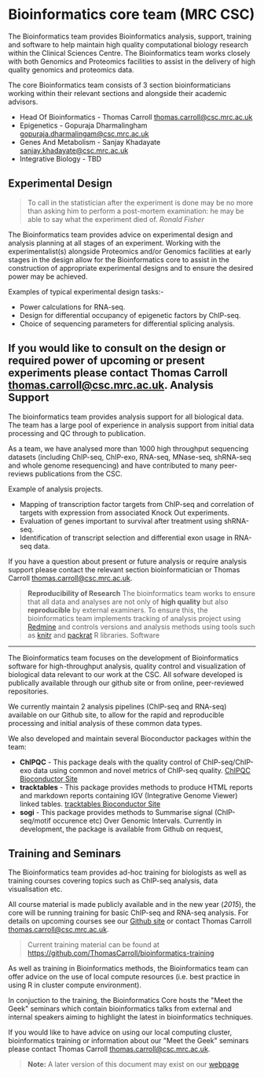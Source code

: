 

Bioinformatics core team (MRC CSC)
=======================

The Bioinformatics team provides Bioinformatics analysis, support, training and software to help maintain high quality computational biology research within the Clinical Sciences Centre. The Bioinformatics team works closely with both Genomics and Proteomics facilities to assist in the delivery of high quality genomics and proteomics data.

The core Bioinformatics team consists of 3 section bioinformaticians working within their relevant sections and alongside their academic advisors.

*   Head Of Bioinformatics - Thomas Carroll [thomas.carroll@csc.mrc.ac.uk](thomas.carroll@csc.mrc.ac.uk)
*   Epigenetics - Gopuraja Dharmalingham [gopuraja.dharmalingam@csc.mrc.ac.uk](thomas.carroll@csc.mrc.ac.uk)
*   Genes And Metabolism - Sanjay Khadayate [sanjay.khadayate@csc.mrc.ac.uk](sanjay.khadayate@csc.mrc.ac.uk)
*   Integrative Biology - TBD 


Experimental Design
-------------
>To call in the statistician after the experiment is done may be no more than asking him to perform a post-mortem examination: he may be able to say what the experiment died of.
*Ronald Fisher*

The Bioinformatics team provides advice on experimental design and analysis planning at all stages of an experiment. 
Working with the experimentalist(s) alongside Proteomics and/or Genomics facilities at early stages in the design allow for the Bioinformatics core to assist in the construction of appropriate experimental designs and to ensure the desired power may be achieved. 

Examples of typical experimental design tasks:-

*  Power calculations for RNA-seq.
*  Design for differential occupancy of epigenetic factors by ChIP-seq.
*  Choice of sequencing parameters for differential splicing analysis.

If you would like to consult on the design or required power of upcoming or present experiments please contact Thomas Carroll [thomas.carroll@csc.mrc.ac.uk](thomas.carroll@csc.mrc.ac.uk).
Analysis Support
-------------
The bioinformatics team provides analysis support for all biological data. The team has a large pool of experience in analysis support from initial data processing and QC through to publication. 

As a team, we have analysed more than 1000 high throughput sequencing datasets (including ChIP-seq, ChIP-exo,  RNA-seq, MNase-seq, shRNA-seq and whole genome resequencing) and have contributed to many peer-reviews publications from the CSC.

Example of analysis projects.

*	Mapping of transcription factor targets from ChIP-seq and correlation of targets with expression from associated Knock Out experiments.
*	Evaluation of genes important to survival after treatment using shRNA-seq.
*	Identification of transcript selection and differential exon usage in RNA-seq data.

If you have a question about present or future analysis or require analysis support please contact the relevant section bioinformatician or Thomas Carroll [thomas.carroll@csc.mrc.ac.uk](thomas.carroll@csc.mrc.ac.uk).

> **Reproducibility of Research**
> The bioinformatics team works to ensure that all data and analyses are not only of **high quality** but also **reproducible** by external examiners.
> To ensure this, the bioinformatics team implements tracking of analysis project using [Redmine](http://www.redmine.org/) and controls versions and analysis methods using tools such as [knitr](http://yihui.name/knitr/) and [packrat](http://rstudio.github.io/packrat/) R libraries.
Software
-------------
The Bioinformatics team focuses on the development of Bioinformatics software for high-throughput analysis, quality control and visualization of biological data relevant to our work at the CSC. All sofware developed is publically available through our github site or from online, peer-reviewed repositories.

We currently maintain 2 analysis pipelines (ChIP-seq and RNA-seq) available on our Github site, to allow for the rapid and reproducible processing and initial analysis of these common data types.

We also developed and maintain several Bioconductor packages within the team:

*	**ChIPQC** - This package deals with the quality control of ChIP-seq/ChIP-exo data using common and novel metrics of ChIP-seq quality. [ChIPQC Bioconductor Site](http://bioconductor.org/packages/release/bioc/html/ChIPQC.html)
*	**tracktables** - This package provides methods to produce HTML reports and markdown reports containing IGV (Integrative Genome Viewer) linked tables. [tracktables Bioconductor Site](http://bioconductor.org/packages/release/bioc/html/tracktables.html)
*	**sogi** - This package provides methods to Summarise signal (ChIP-seq/motif occurence etc) Over Genomic Intervals. Currently in development, the package is available from Github on request,

Training and Seminars
-------------

The Bioinformatics team provides ad-hoc training for biologists as well as training courses covering topics such as ChIP-seq analysis, data visualisation etc.

All course material is made publicly available and in the new year (*2015*), the core will be running training for basic ChIP-seq and RNA-seq analysis. For details on upcoming courses see our [Github site](https://github.com/ThomasCarroll/bioinformatics-training) or contact Thomas Carroll [thomas.carroll@csc.mrc.ac.uk](thomas.carroll@csc.mrc.ac.uk).

> Current training material can be found at
> https://github.com/ThomasCarroll/bioinformatics-training

As well as training in Bioinformatics methods, the Bioinformatics team can offer advice on the use of local compute resources (i.e. best practice in using R in cluster compute environment). 

In conjuction to the training, the Bioinformatics Core hosts the "Meet the Geek" seminars which contain bioinformatics talks from external and internal speakers aiming to highlight the latest in bioinformatics techniques.

If you would like to have advice on using our local computing cluster, bioinformatics training or information about our "Meet the Geek" seminars please contact Thomas Carroll [thomas.carroll@csc.mrc.ac.uk](thomas.carroll@csc.mrc.ac.uk).

> **Note:**  A later version of this document may exist on our [webpage](http://mrccsc.github.io/)
